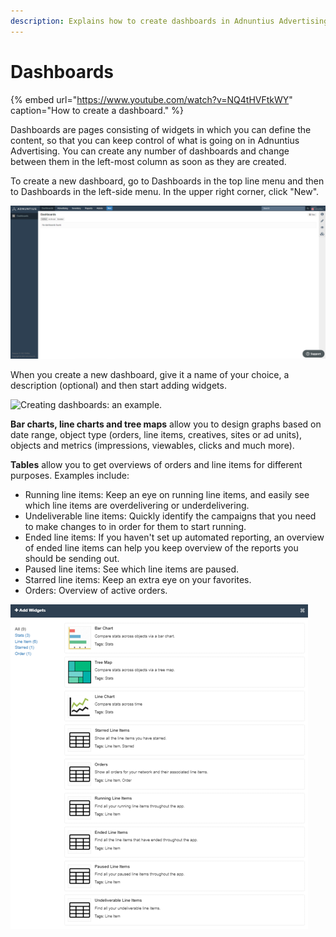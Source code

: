 ```yaml
---
description: Explains how to create dashboards in Adnuntius Advertising.
---
```


# Dashboards

{% embed url="https://www.youtube.com/watch?v=NQ4tHVFtkWY" caption="How to create a dashboard." %}

Dashboards are pages consisting of widgets in which you can define the content, so that you can keep control of what is going on in Adnuntius Advertising. You can create any number of dashboards and change between them in the left-most column as soon as they are created. 

To create a new dashboard, go to Dashboards in the top line menu and then to Dashboards in the left-side menu. In the upper right corner, click "New".

![If you have not created any dashboards yet, this is the view you will get under Dashboards. Click the &quot;New&quot; button in the upper right corner to create your first dashboard.](../../.gitbook/assets/202003-dashboards-dashboards-empty.png)

When you create a new dashboard, give it a name of your choice, a description \(optional\) and then start adding widgets. 

![Creating dashboards: an example.](../../.gitbook/assets/202003-dashboard-dashboard-create-dashboard.gif)

**Bar charts, line charts and tree maps** allow you to design graphs based on date range, object type \(orders, line items, creatives, sites or ad units\), objects and metrics \(impressions, viewables, clicks and much more\). 

**Tables** allow you to get overviews of orders and line items for different purposes. Examples include: 

* Running line items: Keep an eye on running line items, and easily see which line items are overdelivering or underdelivering. 
* Undeliverable line items: Quickly identify the campaigns that you need to make changes to in order for them to start running. 
* Ended line items: If you haven't set up automated reporting, an overview of ended line items can help you keep overview of the reports you should be sending out.
* Paused line items: See which line items are paused. 
* Starred line items: Keep an extra eye on your favorites.
* Orders: Overview of active orders.

![Overview of widgets to choose from. ](../../.gitbook/assets/202003-dashboards-dashboards-widgets.png)

